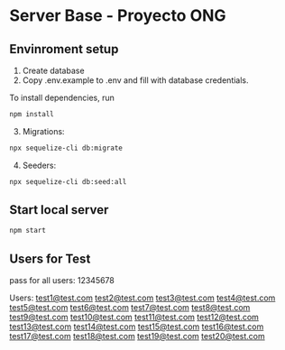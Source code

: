 # Server Base - Proyecto ONG


## Envinroment setup

1) Create database
2) Copy .env.example to .env and fill with database credentials.

To install dependencies, run
``` bash
npm install
```

3) Migrations:
``` bash
npx sequelize-cli db:migrate
```

4) Seeders:
``` bash
npx sequelize-cli db:seed:all
```

## Start local server

``` bash
npm start
```
## Users for Test
pass for all users: 12345678

Users:
test1@test.com
test2@test.com
test3@test.com
test4@test.com
test5@test.com
test6@test.com
test7@test.com
test8@test.com
test9@test.com
test10@test.com
test11@test.com
test12@test.com
test13@test.com
test14@test.com
test15@test.com
test16@test.com
test17@test.com
test18@test.com
test19@test.com
test20@test.com